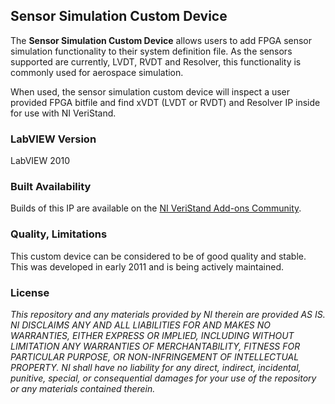 ## Sensor Simulation Custom Device ##

The **Sensor Simulation Custom Device** allows users to add FPGA sensor simulation functionality to their system definition file.  As the sensors supported are currently, LVDT, RVDT and Resolver, this functionality is commonly used for aerospace simulation.
 
When used, the sensor simulation custom device will inspect a user provided FPGA bitfile and find xVDT (LVDT or RVDT) and Resolver IP inside for use with NI VeriStand. 

### LabVIEW Version ###

LabVIEW 2010

### Built Availability ###

Builds of this IP are available on the [NI VeriStand Add-ons Community](https://decibel.ni.com/content/docs/DOC-15748).

### Quality, Limitations ###

This custom device can be considered to be of good quality and stable. This was developed in early 2011 and is being actively maintained.

### License ###

*This repository and any materials provided by NI therein are provided AS IS. NI DISCLAIMS ANY AND ALL LIABILITIES FOR AND MAKES NO WARRANTIES, EITHER EXPRESS OR IMPLIED, INCLUDING WITHOUT LIMITATION ANY WARRANTIES OF MERCHANTABILITY, FITNESS FOR  PARTICULAR PURPOSE, OR NON-INFRINGEMENT OF INTELLECTUAL PROPERTY. NI shall have no liability for any direct, indirect, incidental, punitive, special, or consequential damages for your use of the repository or any materials contained therein.*